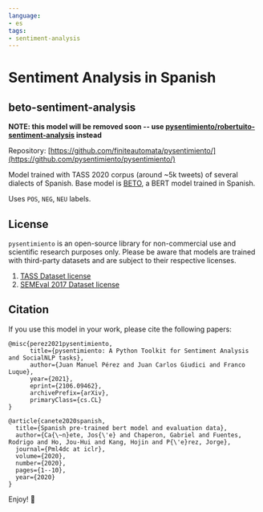 ```yaml
---
language:
- es
tags:
- sentiment-analysis
---
```


# Sentiment Analysis in Spanish
## beto-sentiment-analysis

**NOTE: this model will be removed soon -- use [pysentimiento/robertuito-sentiment-analysis](https://huggingface.co/pysentimiento/robertuito-sentiment-analysis) instead**

Repository: [https://github.com/finiteautomata/pysentimiento/](https://github.com/pysentimiento/pysentimiento/)


Model trained with TASS 2020 corpus (around ~5k tweets) of several dialects of Spanish. Base model is [BETO](https://github.com/dccuchile/beto), a BERT model trained in Spanish.

Uses `POS`, `NEG`, `NEU` labels.

## License

`pysentimiento` is an open-source library for non-commercial use and scientific research purposes only. Please be aware that models are trained with third-party datasets and are subject to their respective licenses. 

1. [TASS Dataset license](http://tass.sepln.org/tass_data/download.php)
2. [SEMEval 2017 Dataset license]()

## Citation

If you use this model in your work, please cite the following papers:

```
@misc{perez2021pysentimiento,
      title={pysentimiento: A Python Toolkit for Sentiment Analysis and SocialNLP tasks},
      author={Juan Manuel Pérez and Juan Carlos Giudici and Franco Luque},
      year={2021},
      eprint={2106.09462},
      archivePrefix={arXiv},
      primaryClass={cs.CL}
}

@article{canete2020spanish,
  title={Spanish pre-trained bert model and evaluation data},
  author={Ca{\~n}ete, Jos{\'e} and Chaperon, Gabriel and Fuentes, Rodrigo and Ho, Jou-Hui and Kang, Hojin and P{\'e}rez, Jorge},
  journal={Pml4dc at iclr},
  volume={2020},
  number={2020},
  pages={1--10},
  year={2020}
}
```

Enjoy! 🤗
